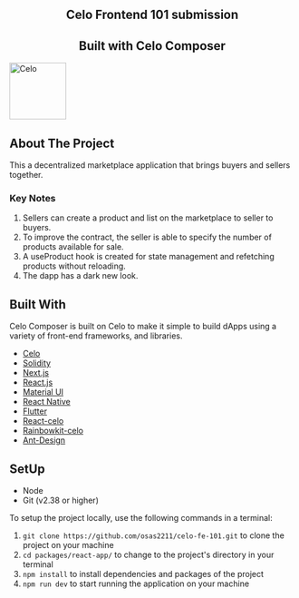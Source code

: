 <!-- TITLE -->
<p align="center"> 
  <h2  align="center">Celo Frontend 101 submission</h2>
  <h2 align="center">Built with Celo Composer</h2>
  <img width="100px" src="https://github.com/celo-org/celo-composer/blob/main/images/readme/celo_isotype.svg" align="center" alt="Celo" />
</p>
</p>

<!-- ABOUT THE PROJECT -->

## About The Project

This a decentralized marketplace application that brings buyers and sellers together.

### Key Notes

1. Sellers can create a product and list on the marketplace to seller to buyers.
2. To improve the contract, the seller is able to specify the number of products available for sale.
3. A useProduct hook is created for state management and refetching products without reloading.
4. The dapp has a dark new look.

## Built With

Celo Composer is built on Celo to make it simple to build dApps using a variety of front-end frameworks, and libraries.

- [Celo](https://celo.org/)
- [Solidity](https://docs.soliditylang.org/en/v0.8.19/)
- [Next.js](https://nextjs.org/)
- [React.js](https://reactjs.org/)
- [Material UI](https://mui.com/)
- [React Native](https://reactnative.dev/)
- [Flutter](https://docs.flutter.dev/)
- [React-celo](https://github.com/celo-org/react-celo/)
- [Rainbowkit-celo](https://github.com/celo-org/rainbowkit-celo)
- [Ant-Design](https://ant.design)

<!-- GETTING STARTED -->

## SetUp

- Node
- Git (v2.38 or higher)

To setup the project locally, use the following commands in a terminal:

1. `git clone https://github.com/osas2211/celo-fe-101.git` to clone the project on your machine
2. `cd packages/react-app/` to change to the project's directory in your terminal
3. `npm install` to install dependencies and packages of the project
4. `npm run dev` to start running the application on your machine
